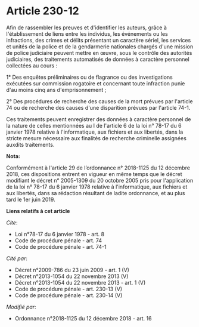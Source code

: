 # Article 230-12

Afin de rassembler les preuves et d'identifier les auteurs, grâce à l'établissement de liens entre les individus, les
événements ou les infractions, des crimes et délits présentant un caractère sériel, les services et unités de la police et de
la gendarmerie nationales chargés d'une mission de police judiciaire peuvent mettre en œuvre, sous le contrôle des autorités
judiciaires, des traitements automatisés de données à caractère personnel collectées au cours :

1° Des enquêtes préliminaires ou de flagrance ou des investigations exécutées sur commission rogatoire et concernant toute
infraction punie d'au moins cinq ans d'emprisonnement ;

2° Des procédures de recherche des causes de la mort prévues par l'article 74 ou de recherche des causes d'une disparition
prévues par l'article 74-1.

Ces traitements peuvent enregistrer des données à caractère personnel de la nature de celles mentionnées au I de l'article 6
de la loi n° 78-17 du 6 janvier 1978 relative à l'informatique, aux fichiers et aux libertés, dans la stricte mesure
nécessaire aux finalités de recherche criminelle assignées auxdits traitements.

**Nota:**

Conformément à l'article 29 de l’ordonnance n° 2018-1125 du 12 décembre 2018, ces dispositions entrent en vigueur en même
temps que le décret modifiant le décret n° 2005-1309 du 20 octobre 2005 pris pour l'application de la loi n° 78-17 du 6
janvier 1978 relative à l'informatique, aux fichiers et aux libertés, dans sa rédaction résultant de ladite ordonnance, et au
plus tard le 1er juin 2019.

**Liens relatifs à cet article**

_Cite_:

  - Loi n°78-17 du 6 janvier 1978 - art. 8
  - Code de procédure pénale - art. 74
  - Code de procédure pénale - art. 74-1

_Cité par_:

  - Décret n°2009-786 du 23 juin 2009 - art. 1 (V)
  - Décret n°2013-1054 du 22 novembre 2013 (V)
  - Décret n°2013-1054 du 22 novembre 2013 - art. 1 (V)
  - Code de procédure pénale - art. 230-13 (V)
  - Code de procédure pénale - art. 230-14 (V)

_Modifié par_:

  - Ordonnance n°2018-1125 du 12 décembre 2018 - art. 16
